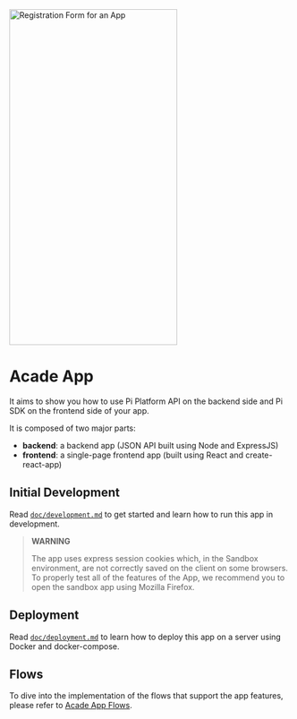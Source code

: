 <img title="Register An App" alt="Registration Form for an App" src="logo192.png" style="width:300px;height:600px;" />

# Acade App

It aims to show you how to use Pi Platform API on the backend side and Pi SDK on the frontend side of your app.


It is composed of two major parts:

* **backend**: a backend app (JSON API built using Node and ExpressJS)
* **frontend**: a single-page frontend app (built using React and create-react-app)


## Initial Development

Read [`doc/development.md`](./doc/development.md) to get started and learn how to run this app in development.

> **WARNING**
>
> The app uses express session cookies which, in the Sandbox environment, are not correctly saved on the client on some browsers.
> To properly test all of the features of the App, we recommend you to open the sandbox app using Mozilla Firefox.


## Deployment

Read [`doc/deployment.md`](./doc/deployment.md) to learn how to deploy this app on a server using Docker and docker-compose.


## Flows

To dive into the implementation of the flows that support the app features, please refer to
[Acade App Flows](./FLOWS.md).
